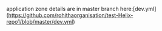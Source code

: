 application zone details are in master branch here:[dev.yml]    (https://github.com/rohithaorganisation/test-Helix-repo1/blob/master/dev.yml)